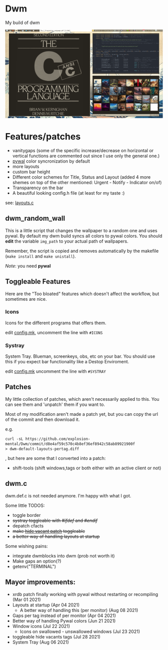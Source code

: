 # Dwm
My build of dwm

![Image](rice.gif "dwm")

# Features/patches
- vanitygaps (some of the specific increase/decrease on horizontal or vertical functions are commented out since I use only the general one.)
- [pywal](https://github.com/dylanaraps/pywal) color syncronization by default
- more layouts
- custom bar height
- Different color schemes for Title, Status and Layout (added 4 more shemes on top of the other mentioned: Urgent - Notify - Indicator on/of)
- Transparency on the bar
- A beautiful looking config.h file (at least for my taste :)


see: [layouts.c](https://github.com/explosion-mental/Dwm/blob/main/layouts.c)

## dwm_random_wall
This is a little script that changes the wallpaper to a random one and uses
pywal. By default my dwm build syncs all colors to pywal colors. You should
**edit** the variable `img_path` to your actual path of wallpapers.

Remember, the script is copied and removes automatically by the makefile (`make
install` and `make unistall`).

_Note_: you need **pywal**

## Toggleable Features
Here are the "Too bloated" features which doesn't affect the workflow, but
sometimes are nice.

### Icons
Icons for the different programs that offers them.


edit [config.mk](https://github.com/explosion-mental/Dwm/blob/main/config.mk),
uncomment the line with `#ICONS`

### Systray
System Tray. Blueman, screenkeys, obs, etc on your bar. You should use this if
you expect bar functionality like a Destop Enviroment.


edit [config.mk](https://github.com/explosion-mental/Dwm/blob/main/config.mk)
uncomment the line with `#SYSTRAY`

## Patches
My little collection of patches, which aren't necessarily applied to this. You
can see them and 'unpatch' them if you want to.

Most of my modification aren't made a patch yet, but you can copy the url of
the commit and then download it.

e.g.
```
curl -sL https://github.com/explosion-mental/Dwm/commit/d8e4af59c570c4b8ef36ef8942c58ab89921900f
> dwm-default-layouts-pertag.diff
```
, but here are some that I converted into a
patch:
- shift-tools (shift windows,tags or both either with an active client or not)

## dwm.c
dwm.def.c is not needed anymore. I'm happy with what I got.

Some little TODOS:
- toggle border
- <s>systray toggleable with _#ifdef_ and _#endif_</s>
- depatch cfacts
- <s>make [hide vacant patch](https://dwm.suckless.org/patches/hide_vacant_tags/)
  toggleable</s>
- <s>a better way of handling layouts at startup</s>

Some wishing pains:
- integrate dwmblocks into dwm (prob not worth it)
- Make gaps an option(?)
- getenv("TERMINAL")

## Mayor improvements:
- xrdb patch finally working with pywal without restarting or recompiling (Mar
  01 2021)
- Layouts at startup (Apr 04 2021)
	* A better way of handling this (per monitor) (Aug 08 2021)
- Gaps per tag instead of per monitor (Apr 04 2021)
- Better way of handling Pywal colors (Jun 21 2021)
- Window icons (Jul 22 2021)
	* Icons on swallowed - unswallowed windows (Jul 23 2021)
- toggleable hide vacants tags (Jul 28 2021)
- System Tray (Aug 06 2021)

